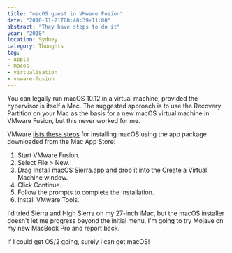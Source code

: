 ```yaml
---
title: "macOS guest in VMware Fusion"
date: "2018-11-21T08:40:39+11:00"
abstract: "They have steps to do it"
year: "2018"
location: Sydney
category: Thoughts
tag:
- apple
- macos
- virtualisation
- vmware-fusion
---
```

You can legally run macOS 10.12 in a virtual machine, provided the hypervisor is itself a Mac. The suggested approach is to use the Recovery Partition on your Mac as the basis for a new macOS virtual machine in VMware Fusion, but this never worked for me.

VMware [lists these steps] for installing macOS using the app package downloaded from the Mac App Store:

1. Start VMware Fusion.
2. Select File > New.
3. Drag Install macOS Sierra.app and drop it into the Create a Virtual Machine window.
4. Click Continue.
5. Follow the prompts to complete the installation.
6. Install VMware Tools.

I'd tried Sierra and High Sierra on my 27-inch iMac, but the macOS installer doesn't let me progress beyond the initial menu. I'm going to try Mojave on my new MacBook Pro and report back.

If I could get OS/2 going, surely I can get macOS!

[lists these steps]: http://partnerweb.vmware.com/GOSIG/MacOS_10_12.htm

